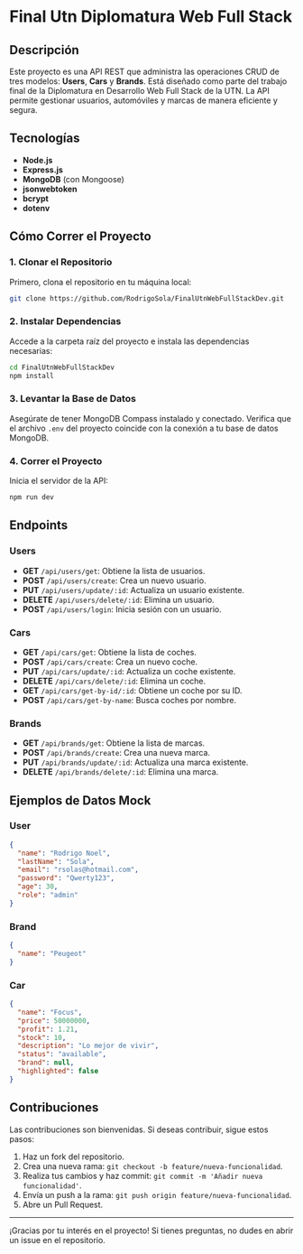 # Final Utn Diplomatura Web Full Stack

## Descripción

Este proyecto es una API REST que administra las operaciones CRUD de tres modelos: **Users**, **Cars** y **Brands**. Está diseñado como parte del trabajo final de la Diplomatura en Desarrollo Web Full Stack de la UTN. La API permite gestionar usuarios, automóviles y marcas de manera eficiente y segura.

## Tecnologías

- **Node.js**
- **Express.js**
- **MongoDB** (con Mongoose)
- **jsonwebtoken**
- **bcrypt**
- **dotenv**

## Cómo Correr el Proyecto

### 1. Clonar el Repositorio

Primero, clona el repositorio en tu máquina local:

```bash
git clone https://github.com/RodrigoSola/FinalUtnWebFullStackDev.git
```

### 2. Instalar Dependencias

Accede a la carpeta raíz del proyecto e instala las dependencias necesarias:

```bash
cd FinalUtnWebFullStackDev
npm install
```

### 3. Levantar la Base de Datos

Asegúrate de tener MongoDB Compass instalado y conectado. Verifica que el archivo `.env` del proyecto coincide con la conexión a tu base de datos MongoDB.

### 4. Correr el Proyecto

Inicia el servidor de la API:

```bash
npm run dev
```

## Endpoints

### Users
- **GET** `/api/users/get`: Obtiene la lista de usuarios.
- **POST** `/api/users/create`: Crea un nuevo usuario.
- **PUT** `/api/users/update/:id`: Actualiza un usuario existente.
- **DELETE** `/api/users/delete/:id`: Elimina un usuario.
- **POST** `/api/users/login`: Inicia sesión con un usuario.

### Cars
- **GET** `/api/cars/get`: Obtiene la lista de coches.
- **POST** `/api/cars/create`: Crea un nuevo coche.
- **PUT** `/api/cars/update/:id`: Actualiza un coche existente.
- **DELETE** `/api/cars/delete/:id`: Elimina un coche.
- **GET** `/api/cars/get-by-id/:id`: Obtiene un coche por su ID.
- **POST** `/api/cars/get-by-name`: Busca coches por nombre.

### Brands
- **GET** `/api/brands/get`: Obtiene la lista de marcas.
- **POST** `/api/brands/create`: Crea una nueva marca.
- **PUT** `/api/brands/update/:id`: Actualiza una marca existente.
- **DELETE** `/api/brands/delete/:id`: Elimina una marca.

## Ejemplos de Datos Mock

### User
```json
{
  "name": "Rodrigo Noel",
  "lastName": "Sola",
  "email": "rsolas@hotmail.com",
  "password": "Qwerty123",
  "age": 30,
  "role": "admin"
}
```

### Brand
```json
{
  "name": "Peugeot"
}
```

### Car
```json
{
  "name": "Focus",
  "price": 50000000,
  "profit": 1.21,
  "stock": 10,
  "description": "Lo mejor de vivir",
  "status": "available",
  "brand": null,
  "highlighted": false
}
```

## Contribuciones

Las contribuciones son bienvenidas. Si deseas contribuir, sigue estos pasos:

1. Haz un fork del repositorio.
2. Crea una nueva rama: `git checkout -b feature/nueva-funcionalidad`.
3. Realiza tus cambios y haz commit: `git commit -m 'Añadir nueva funcionalidad'`.
4. Envía un push a la rama: `git push origin feature/nueva-funcionalidad`.
5. Abre un Pull Request.

---

¡Gracias por tu interés en el proyecto! Si tienes preguntas, no dudes en abrir un issue en el repositorio.